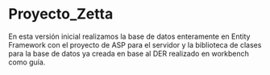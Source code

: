 # Proyecto_Zetta
En esta versión inicial realizamos la base de datos enteramente en Entity Framework con el proyecto de ASP para el servidor y la biblioteca de clases para la base de datos ya creada en base al DER realizado en workbench como guía. 
